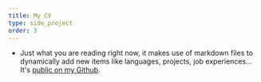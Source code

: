 ```yaml
---
title: My CV
type: side_project
order: 3
---
```


- Just what you are reading right now, it makes use of markdown files to dynamically add new items like languages, projects, job experiences...
It's [public on my Github](https://github.com/GiovanniFerrara/my-cv).
